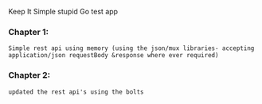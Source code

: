 Keep It Simple stupid Go test app


### Chapter 1: 
	Simple rest api using memory (using the json/mux libraries- accepting application/json requestBody &response where ever required)
### Chapter 2: 
	updated the rest api's using the bolts
